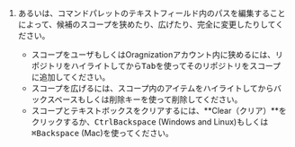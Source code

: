 1. あるいは、コマンドパレットのテキストフィールド内のパスを編集することによって、候補のスコープを狭めたり、広げたり、完全に変更したりしてください。

   - スコープをユーザもしくはOragnizationアカウント内に狭めるには、リポジトリをハイライトしてから<kbd>Tab</kbd>を使ってそのリポジトリをスコープに追加してください。
   - スコープを広げるには、スコープ内のアイテムをハイライトしてから<kbd>バックスペース</kbd>もしくは<kbd>削除</kbd>キーを使って削除してください。
   - スコープとテキストボックスをクリアするには、**Clear（クリア）**をクリックするか、<kbd>Ctrl</kbd><kbd>Backspace</kbd> (Windows and Linux)もしくは<kbd>⌘</kbd><kbd>Backspace</kbd> (Mac)を使ってください。
